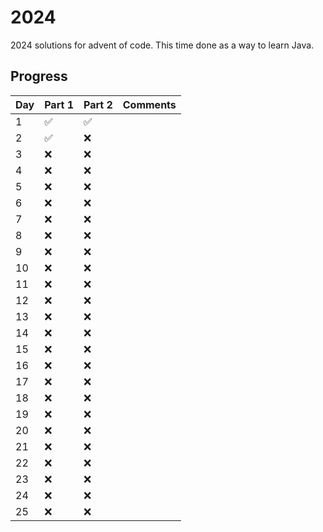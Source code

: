 # 2024

2024 solutions for advent of code. This time done as a way to learn Java.

## Progress

| Day | Part 1             | Part 2             | Comments |
|-----|--------------------|--------------------|----------|
| 1   | :white_check_mark: | :white_check_mark: |          |
| 2   | :white_check_mark: | :x:                |          |
| 3   | :x:                | :x:                |          | 
| 4   | :x:                | :x:                |          | 
| 5   | :x:                | :x:                |          | 
| 6   | :x:                | :x:                |          | 
| 7   | :x:                | :x:                |          | 
| 8   | :x:                | :x:                |          | 
| 9   | :x:                | :x:                |          | 
| 10  | :x:                | :x:                |          | 
| 11  | :x:                | :x:                |          | 
| 12  | :x:                | :x:                |          | 
| 13  | :x:                | :x:                |          | 
| 14  | :x:                | :x:                |          | 
| 15  | :x:                | :x:                |          | 
| 16  | :x:                | :x:                |          | 
| 17  | :x:                | :x:                |          | 
| 18  | :x:                | :x:                |          | 
| 19  | :x:                | :x:                |          | 
| 20  | :x:                | :x:                |          | 
| 21  | :x:                | :x:                |          | 
| 22  | :x:                | :x:                |          | 
| 23  | :x:                | :x:                |          | 
| 24  | :x:                | :x:                |          | 
| 25  | :x:                | :x:                |          | 
